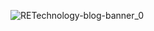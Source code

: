 ![RETechnology-blog-banner_0](https://github.com/Glowary/project_3/assets/141440536/b75ca60c-2e23-47a7-9165-512fed560b44)
